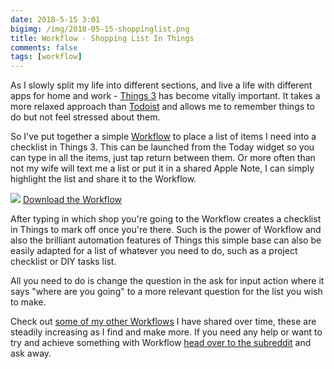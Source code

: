 ```yaml
---
date: 2018-5-15 3:01
bigimg: /img/2018-05-15-shoppinglist.png
title: Workflow - Shopping List In Things
comments: false
tags: [workflow]
---
```

As I slowly split my life into different sections, and live a life with different apps for home and work - [Things 3](https://itunes.apple.com/gb/app/things-3/id904237743?mt=8&at=1000ltj4) has become vitally important. It takes a more relaxed approach than [Todoist](https://gr36.com/2017-01-14-todoist-review/) and allows me to remember things to do but not feel stressed about them. 

So I've put together a simple [Workflow](https://itunes.apple.com/gb/app/workflow/id915249334?mt=8&at=1000ltj4) to place a list of items I need into a checklist in Things 3. This can be launched from the Today widget so you can type in all the items, just tap return between them. Or more often than not my wife will text me a list or put it in a shared Apple Note, I can simply highlight the list and share it to the Workflow. 

![](https://gr36.com/img/2018-05-15-shoppinglist-workflow.png)
[Download the Workflow](https://workflow.is/workflows/24351a82ce444f318812c0b134f73480)

After typing in which shop you're going to the Workflow creates a checklist in Things to mark off once you're there. Such is the power of Workflow and also the brilliant automation features of Things this simple base can also be easily adapted for a list of whatever you need to do, such as a project checklist or DIY tasks list.

All you need to do is change the question in the ask for input action where it says "where are you going" to a more relevant question for the list you wish to make. 

Check out [some of my other Workflows](https://gr36.com/workflows) I have shared over time, these are steadily increasing as I find and make more. If you need any help or want to try and achieve something with Workflow [head over to the subreddit](https://www.reddit.com/r/workflow/) and ask away.
